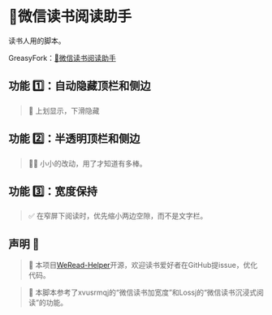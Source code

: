 # 📘微信读书阅读助手

读书人用的脚本。

GreasyFork：[📘微信读书阅读助手](https://greasyfork.org/zh-CN/scripts/420774-%E5%BE%AE%E4%BF%A1%E8%AF%BB%E4%B9%A6%E9%98%85%E8%AF%BB%E5%8A%A9%E6%89%8B)

## 功能 1️⃣：自动隐藏顶栏和侧边
> 🥡 上划显示，下滑隐藏

## 功能 2️⃣：半透明顶栏和侧边
> 😶‍🌫️ 小小的改动，用了才知道有多棒。

## 功能 3️⃣：宽度保持

> ✅ 在窄屏下阅读时，优先缩小两边空隙，而不是文字栏。

## 声明 👀

> 📝 本项目[WeRead-Helper](https://github.com/mefengl/WeRead-Helper)开源，欢迎读书爱好者在GitHub提issue，优化代码。

> 🎈 本脚本参考了xvusrmqj的“微信读书加宽度”和Lossj的“微信读书沉浸式阅读”的功能。